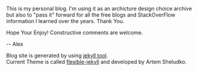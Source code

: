 This is my personal blog.  I'm using it as an archicture design choice archive but also to "pass it" forward for all the free blogs and StackOverFlow information I learned over the years. Thank You. 

Hope Your Enjoy! Constructive comments are welcome.  

-- Alex


Blog site is generated by using [jekyll tool](https://jekyllrb.com).  
Current Theme is called [flexible-jekyll](http://jekyllthemes.org/themes/flexible-jekyll/) and developed by Artem Sheludko. 


